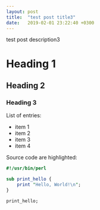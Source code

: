 ```yaml
---
layout: post
title:  "test post title3"
date:   2019-02-01 23:22:40 +0300
---
```


test post description3


# Heading 1
## Heading 2
### Heading 3

List of entries:

- item 1
- item 2
- item 3
- item 4

Source code are highlighted:

```perl
#!/usr/bin/perl

sub print_hello {
    print "Hello, World!\n";
}

print_hello;
```
    